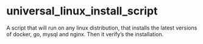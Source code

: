 # universal_linux_install_script
A script that will run on any linux distribution, that installs the latest versions of docker, go, mysql and nginx. Then it verify’s the installation. 
